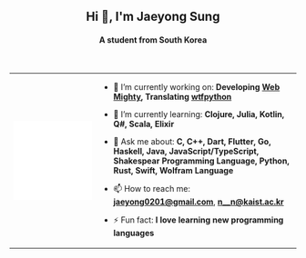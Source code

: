 <h2 align="center">Hi 👋, I'm Jaeyong Sung</h2>
<h4 align="center">A student from South Korea</h4>

<table>
  <tr>
    <td>
    <img align="center" width="900" src="https://raw.githubusercontent.com/buttercrab/buttercrab/master/github-metrics.svg" alt="profile image" />
    </td>
    <td>

- 🔭 I’m currently working on: **Developing [Web Mighty](https://github.com/web-mighty-io/web-mighty), Translating [wtfpython](https://github.com/buttercrab/wtfpython-ko)**

- 🌱 I’m currently learning: **Clojure, Julia, Kotlin, Q#, Scala, Elixir**

- 🔭 Ask me about: **C, C++, Dart, Flutter, Go, Haskell, Java, JavaScript/TypeScript, Shakespear Programming Language, Python, Rust, Swift, Wolfram Language**

- 📫 How to reach me: **jaeyong0201@gmail.com**, **n__n@kaist.ac.kr**

- ⚡ Fun fact: **I love learning new programming languages**

    </td>
  </tr>
<br/>

